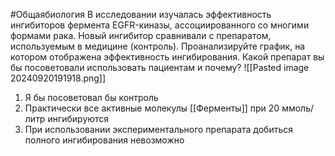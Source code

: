 #Общаябиология 
В исследовании изучалась эффективность ингибиторов фермента EGFR-киназы, ассоциированного со многими формами рака. Новый ингибитор сравнивали с препаратом, используемым в медицине (контроль). Проанализируйте график, на котором отображена эффективность ингибирования. Какой препарат вы бы посоветовали использовать пациентам и почему?
![[Pasted image 20240920191918.png]]
1. Я бы посоветовал бы контроль
2. Практически все активные молекулы [[Ферменты]] при 20 ммоль/литр ингибируются
3. При использовании экспериментального препарата добиться полного ингибирования невозможно 